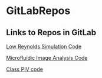 # GitLabRepos

## Links to Repos in GitLab

[Low Reynolds Simulation Code](https://gitlab.com/bgoenner/Simulation-Project)

[Microfluidic Image Analysis Code](https://gitlab.com/bgoenner/Image-Analysis)

[Class PIV code](https://gitlab.com/bgoenner/piv_project)
